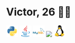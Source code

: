 # Victor, 26 🧙‍♂️

<img height="32em" src="https://raw.githubusercontent.com/devicons/devicon/master/icons/python/python-original.svg"/>   <img height="32em" src="https://raw.githubusercontent.com/devicons/devicon/master/icons/java/java-original.svg"/>   <img height="32em" src="https://raw.githubusercontent.com/devicons/devicon/master/icons/mysql/mysql-original-wordmark.svg"/>   <img height="32em" src="https://camo.githubusercontent.com/fbfcb9e3dc648adc93bef37c718db16c52f617ad055a26de6dc3c21865c3321d/68747470733a2f2f7777772e766563746f726c6f676f2e7a6f6e652f6c6f676f732f6769742d73636d2f6769742d73636d2d69636f6e2e737667"/>   <img height="32em" src="https://raw.githubusercontent.com/devicons/devicon/master/icons/linux/linux-original.svg"/>
